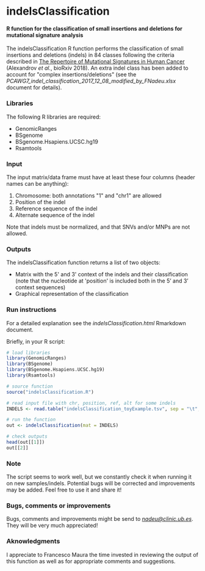 # indelsClassification

#### R function for the classification of small insertions and deletions for mutational signature analysis

The indelsClassification R function performs the classification of small insertions and deletions (indels) in 84 classes following the criteria described in [The Repertoire of Mutational Signatures in Human Cancer](https://www.biorxiv.org/content/early/2018/05/15/322859) (Alexandrov *et al.*, bioRxiv 2018). An extra indel class has been added to account for "complex insertions/deletions" (see the *PCAWG7_indel_classification_2017_12_08_modified_by_FNadeu.xlsx* document for details).


### Libraries

The following R libraries are required:

* GenomicRanges
* BSgenome
* BSgenome.Hsapiens.UCSC.hg19
* Rsamtools

### Input

The input matrix/data frame must have at least these four columns (header names can be anything):

1. Chromosome: both annotations "1" and "chr1" are allowed
2. Position of the indel
3. Reference sequence of the indel
4. Alternate sequence of the indel

Note that indels must be normalized, and that SNVs and/or MNPs are not allowed.

### Outputs

The indelsClassification function returns a list of two objects:

* Matrix with the 5' and 3' context of the indels and their classification (note that the nucleotide at 'position' is included both in the 5’ and 3’ context sequences)
* Graphical representation of the classification

### Run instructions

For a detailed explanation see the *indelsClassification.html* Rmarkdown document.

Briefly, in your R script:

```r
# load libraries
library(GenomicRanges)
library(BSgenome)
library(BSgenome.Hsapiens.UCSC.hg19)
library(Rsamtools)

# source function
source("indelsClassification.R")

# read input file with chr, position, ref, alt for some indels
INDELS <- read.table("indelsClassification_toyExample.tsv", sep = "\t", header = T, stringsAsFactors = F) 

# run the function
out <- indelsClassification(mat = INDELS)

# check outputs
head(out[[1]])
out[[2]]
```

### Note

The script seems to work well, but we constantly check it when running it on new samples/indels. Potential bugs will be corrected and improvements may be added. Feel free to use it and share it!

### Bugs, comments or improvements

Bugs, comments and improvements might be send to *nadeu@clinic.ub.es*. They will be very much appreciated!

### Aknowledgments

I appreciate to Francesco Maura the time invested in reviewing the output of this function as well as for appropriate comments and suggestions.









